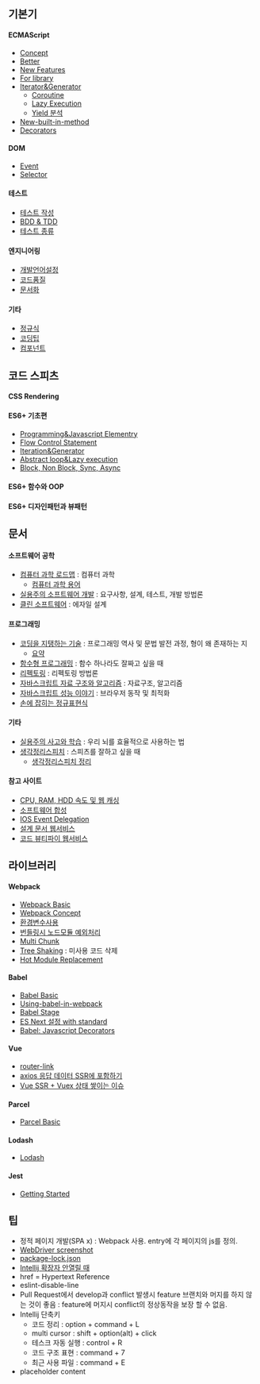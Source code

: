 ## 기본기
#### ECMAScript
* [Concept](Concept)
* [Better](Better)
* [New Features](New+Features)
* [For library](For+library)
* [Iterator&Generator](Iterator&Generator)
  * [Coroutine](Coroutine)
  * [Lazy Execution](Lazy-Execution)
  * [Yield 분석](Yield-분석)
* [New-built-in-method](New-built-in-method)
* [Decorators](Decorators)

#### DOM
* [Event](Event)
* [Selector](Selector)

#### 테스트
* [테스트 작성](테스트-작성)
* [BDD & TDD](BDD-&-TDD)
* [테스트 종류](%ED%85%8C%EC%8A%A4%ED%8A%B8-%EC%A2%85%EB%A5%98)

#### 엔지니어링
- [개발언어설정](개발언어설정)
- [코드품질](코드품질)
- [문서화](문서화)

#### 기타
* [정규식](정규식)
* [코딩팁](코딩팁)
* [컴포넌트](%EC%BB%B4%ED%8F%AC%EB%84%8C%ED%8A%B8)

## 코드 스피츠
#### CSS Rendering
#### ES6+ 기초편
* [Programming&Javascript Elementry](Programming&Javascript-Elementry)
* [Flow Control Statement](Flow-Control-Statement)
* [Iteration&Generator](Iteration&Generator)
* [Abstract loop&Lazy execution](Abstract-loop&Lazy-execution)
* [Block, Non Block, Sync, Async](Block,-Non-Block,-Sync,-Async)
#### ES6+ 함수와 OOP
#### ES6+ 디자인패턴과 뷰패턴

## 문서
#### 소프트웨어 공학
* [컴퓨터 과학 로드맵](http://book.naver.com/bookdb/book_detail.nhn?bid=13496659) : 컴퓨터 과학
  * [컴퓨터 과학 용어](%EC%BB%B4%ED%93%A8%ED%84%B0-%EA%B3%BC%ED%95%99-%EC%9A%A9%EC%96%B4)
* [실용주의 소프트웨어 개발](http://book.naver.com/bookdb/book_detail.nhn?bid=11885425) : 요구사항, 설계, 테스트, 개발 방법론
* [클린 소프트웨어](http://book.naver.com/bookdb/book_detail.nhn?bid=12035385) : 에자일 설계

#### 프로그래밍
* [코딩을 지탱하는 기술](http://book.naver.com/bookdb/book_detail.nhn?bid=7317474) : 프로그래밍 역사 및 문법 발전 과정, 형이 왜 존재하는 지
  * [요약](코딩을-지탱하는-기술-요약)
* [함수형 프로그래밍](http://book.naver.com/bookdb/book_detail.nhn?device=pc&bid=12800140) : 함수 하나라도 잘짜고 싶을 때
* [리펙토링](http://book.naver.com/bookdb/book_detail.nhn?device=pc&bid=7047630) : 리펙토링 방법론
* [자바스크립트 자료 구조와 알고리즘](http://book.naver.com/bookdb/book_detail.nhn?device=pc&bid=9755482) : 자료구조, 알고리즘
* [자바스크립트 성능 이야기](http://book.naver.com/bookdb/book_detail.nhn?device=pc&bid=7006583) : 브라우저 동작 및 최적화
* [손에 잡히는 정규표현식](http://www.kyobobook.co.kr/product/detailViewKor.laf?barcode=9788991268630&n_media=27758&n_query=%EC%86%90%EC%97%90%EC%9E%A1%ED%9E%88%EB%8A%94%EC%A0%95%EA%B7%9C%ED%91%9C%ED%98%84%EC%8B%9D&n_rank=2&n_ad_group=grp-m001-01-000000208662314&n_ad=nad-a001-01-000000015636516&n_keyword_id=nkw-m001-01-000000286044841&n_keyword=%EC%86%90%EC%97%90%EC%9E%A1%ED%9E%88%EB%8A%94%EC%A0%95%EA%B7%9C%ED%91%9C%ED%98%84%EC%8B%9D&n_campaign_type=1&NaPm=ct%3Djkae01lk%7Cci%3D0z00000ZZk1pb2DmMf0O%7Ctr%3Dsa%7Chk%3D0ebbcffa27e2b8af6ac18d0d59251878ed443964)

#### 기타
* [실용주의 사고와 학습](http://book.naver.com/bookdb/book_detail.nhn?device=pc&bid=9720757) : 우리 뇌를 효율적으로 사용하는 법
* [생각정리스피치](https://book.naver.com/bookdb/book_detail.nhn?bid=12896858) : 스피츠를 잘하고 싶을 때
  * [생각정리스피치 정리](생각정리스피치-정리)

#### 참고 사이트
* [CPU, RAM, HDD 속도 및 웹 캐싱](https://mingrammer.com/translation-the-hidden-components-of-web-caching/)
* [소프트웨어 합성](https://midojeong.github.io/2018/04/28/composing-software-translation-epilogue/)
* [IOS Event Delegation](http://gravitydept.com/blog/js-click-event-bubbling-on-ios)
* [설계 문서 웹서비스](https://www.draw.io/)
* [코드 뷰티파이 웹서비스](http://jsbeautifier.org/)

## 라이브러리
#### Webpack
* [Webpack Basic](https://github.com/ChoDragon9/es6/wiki/Webpack+Basic)
* [Webpack Concept](https://github.com/ChoDragon9/es6/wiki/Webpack+Concept)
* [환경변수사용](%ED%99%98%EA%B2%BD-%EB%B3%80%EC%88%98-%EC%82%AC%EC%9A%A9)
* [번들링시 노드모듈 예외처리](%EB%B2%88%EB%93%A4%EB%A7%81%EC%8B%9C-%EB%85%B8%EB%93%9C%EB%AA%A8%EB%93%88-%EC%98%88%EC%99%B8%EC%B2%98%EB%A6%AC)
* [Multi Chunk](Multi-chunk-file)
* [Tree Shaking](https://webpack.js.org/guides/tree-shaking/) : 미사용 코드 삭제
* [Hot Module Replacement](Hot-Module-Replacement)

#### Babel
* [Babel Basic](https://github.com/ChoDragon9/es6/wiki/Babel+Basic)
* [Using-babel-in-webpack](Using-babel-in-webpack)
* [Babel Stage](Babel-Stage)
* [ES Next 설정 with standard](ES-Next-%EC%84%A4%EC%A0%95-with-standard)
* [Babel: Javascript Decorators](Babel:-Javascript-Decorators)

#### Vue
* [router-link](router-link)
* [axios 응답 데이터 SSR에 포함하기](axios-%EC%9D%91%EB%8B%B5-%EB%8D%B0%EC%9D%B4%ED%84%B0-SSR%EC%97%90-%ED%8F%AC%ED%95%A8%ED%95%98%EA%B8%B0)
* [Vue SSR + Vuex 상태 쌓이는 이슈](%5BVue-SSR---Vuex%5D-상태-쌓이는-이슈)

#### Parcel
* [Parcel Basic](https://github.com/ChoDragon9/es6/wiki/Parcel+Basic)

#### Lodash
* [Lodash](https://github.com/ChoDragon9/es6/wiki/lodash)

#### Jest
* [Getting Started](https://github.com/ChoDragon9/es6/wiki/Getting-Started-Jest)

## 팁
* 정적 페이지 개발(SPA x) : Webpack 사용. entry에 각 페이지의 js를 정의.
* [WebDriver screenshot](WebDriver-screenshot)
* [package-lock.json](package-lock.json)
* [Intellij 확장자 안열릴 때](%5Bintellij%5D-확장자-안열릴-때)
* href = Hypertext Reference
* eslint-disable-line
* Pull Request에서 develop과 conflict 발생시 feature 브랜치와 머지를 하지 않는 것이 좋음 : feature에 머지시 conflict의 정상동작을 보장 할 수 없음.
* Intellij 단축키
  - 코드 정리 : option + command + L
  - multi cursor : shift + option(alt) + click
  - 테스크 자동 실행 : control + R
  - 코드 구조 표현 : command + 7
  - 최근 사용 파일 : command + E
* placeholder content